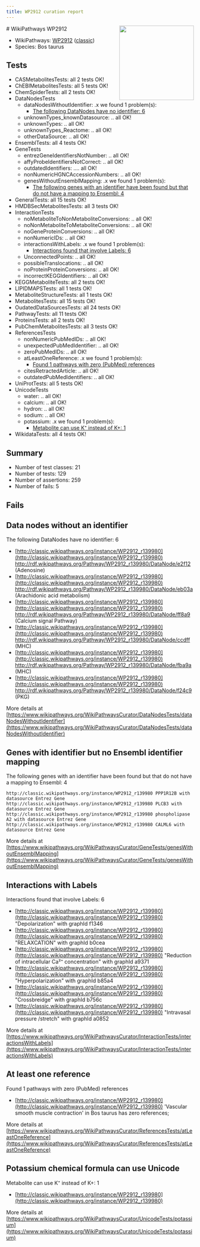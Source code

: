 ```yaml
---
title: WP2912 curation report
---
```


<img style="float: right; width: 200px" src="https://upload.wikimedia.org/wikipedia/commons/thumb/8/83/Wplogo_with_text_500.png/640px-Wplogo_with_text_500.png" />
# WikiPathways WP2912

* WikiPathways: [WP2912](https://wikipathways.org/pathways/WP2912) ([classic](https://classic.wikipathways.org/instance/WP2912))
* Species: Bos taurus
## Tests
* CASMetabolitesTests: all 2 tests OK!
* ChEBIMetabolitesTests: all 5 tests OK!
* ChemSpiderTests: all 2 tests OK!
* DataNodesTests
    * dataNodesWithoutIdentifier: .x we found 1 problem(s):
        * [The following DataNodes have no identifier: 6](#d2d32fa5)
    * unknownTypes_knownDatasource: .. all OK!
    * unknownTypes: .. all OK!
    * unknownTypes_Reactome: .. all OK!
    * otherDataSource: .. all OK!
* EnsemblTests: all 4 tests OK!
* GeneTests
    * entrezGeneIdentifiersNotNumber: .. all OK!
    * affyProbeIdentifiersNotCorrect: .. all OK!
    * outdatedIdentifiers: .... all OK!
    * nonNumericHGNCAccessionNumbers: .. all OK!
    * genesWithoutEnsemblMapping: .x we found 1 problem(s):
        * [The following genes with an identifier have been found but that do not have a mapping to Ensembl: 4](#40286d86)
* GeneralTests: all 15 tests OK!
* HMDBSecMetabolitesTests: all 3 tests OK!
* InteractionTests
    * noMetaboliteToNonMetaboliteConversions: .. all OK!
    * noNonMetaboliteToMetaboliteConversions: .. all OK!
    * noGeneProteinConversions: .. all OK!
    * nonNumericIDs: .. all OK!
    * interactionsWithLabels: .x we found 1 problem(s):
        * [Interactions found that involve Labels: 6](#630d267d)
    * UnconnectedPoints: .. all OK!
    * possibleTranslocations: .. all OK!
    * noProteinProteinConversions: .. all OK!
    * incorrectKEGGIdentifiers: .. all OK!
* KEGGMetaboliteTests: all 2 tests OK!
* LIPIDMAPSTests: all 1 tests OK!
* MetaboliteStructureTests: all 1 tests OK!
* MetabolitesTests: all 15 tests OK!
* OudatedDataSourcesTests: all 24 tests OK!
* PathwayTests: all 11 tests OK!
* ProteinsTests: all 2 tests OK!
* PubChemMetabolitesTests: all 3 tests OK!
* ReferencesTests
    * nonNumericPubMedIDs: .. all OK!
    * unexpectedPubMedIdentifier: .. all OK!
    * zeroPubMedIDs: .. all OK!
    * atLeastOneReference: .x we found 1 problem(s):
        * [Found 1 pathways with zero (PubMed) references](#d0a459f0)
    * citesRetractedArticle: .. all OK!
    * outdatedPubMedIdentifiers: .. all OK!
* UniProtTests: all 5 tests OK!
* UnicodeTests
    * water: .. all OK!
    * calcium: .. all OK!
    * hydron: .. all OK!
    * sodium: .. all OK!
    * potassium: .x we found 1 problem(s):
        * [Metabolite can use K⁺ instead of K+: 1](#6cc0da79)
* WikidataTests: all 4 tests OK!


## Summary

* Number of test classes: 21
* Number of tests: 129
* Number of assertions: 259
* Number of fails: 5

## Fails

<a name="d2d32fa5" />

## Data nodes without an identifier

The following DataNodes have no identifier: 6

* [http://classic.wikipathways.org/instance/WP2912_r139980](http://classic.wikipathways.org/instance/WP2912_r139980) http://rdf.wikipathways.org/Pathway/WP2912_r139980/DataNode/e2f12 (Adenosine)
* [http://classic.wikipathways.org/instance/WP2912_r139980](http://classic.wikipathways.org/instance/WP2912_r139980) http://rdf.wikipathways.org/Pathway/WP2912_r139980/DataNode/eb03a (Arachidonic acid metabolism)
* [http://classic.wikipathways.org/instance/WP2912_r139980](http://classic.wikipathways.org/instance/WP2912_r139980) http://rdf.wikipathways.org/Pathway/WP2912_r139980/DataNode/ff8a9 (Calcium signal Pathway)
* [http://classic.wikipathways.org/instance/WP2912_r139980](http://classic.wikipathways.org/instance/WP2912_r139980) http://rdf.wikipathways.org/Pathway/WP2912_r139980/DataNode/ccdff (MHC)
* [http://classic.wikipathways.org/instance/WP2912_r139980](http://classic.wikipathways.org/instance/WP2912_r139980) http://rdf.wikipathways.org/Pathway/WP2912_r139980/DataNode/fba9a (MHC)
* [http://classic.wikipathways.org/instance/WP2912_r139980](http://classic.wikipathways.org/instance/WP2912_r139980) http://rdf.wikipathways.org/Pathway/WP2912_r139980/DataNode/f24c9 (PKG)


More details at [https://www.wikipathways.org/WikiPathwaysCurator/DataNodesTests/dataNodesWithoutIdentifier](https://www.wikipathways.org/WikiPathwaysCurator/DataNodesTests/dataNodesWithoutIdentifier)

<a name="40286d86" />

## Genes with identifier but no Ensembl identifier mapping

The following genes with an identifier have been found but that do not have a mapping to Ensembl: 4
```
http://classic.wikipathways.org/instance/WP2912_r139980 PPP1R12B with datasource Entrez Gene
http://classic.wikipathways.org/instance/WP2912_r139980 PLCB3 with datasource Entrez Gene
http://classic.wikipathways.org/instance/WP2912_r139980 phospholipase A2 with datasource Entrez Gene
http://classic.wikipathways.org/instance/WP2912_r139980 CALML6 with datasource Entrez Gene
```

More details at [https://www.wikipathways.org/WikiPathwaysCurator/GeneTests/genesWithoutEnsemblMapping](https://www.wikipathways.org/WikiPathwaysCurator/GeneTests/genesWithoutEnsemblMapping)

<a name="630d267d" />

## Interactions with Labels

Interactions found that involve Labels: 6

* [http://classic.wikipathways.org/instance/WP2912_r139980](http://classic.wikipathways.org/instance/WP2912_r139980) "Depolarization" with graphId f1346
* [http://classic.wikipathways.org/instance/WP2912_r139980](http://classic.wikipathways.org/instance/WP2912_r139980) "RELAXCATION" with graphId b0cea
* [http://classic.wikipathways.org/instance/WP2912_r139980](http://classic.wikipathways.org/instance/WP2912_r139980) "Reduction of intracellular
 Ca²⁺ concentration" with graphId a9371
* [http://classic.wikipathways.org/instance/WP2912_r139980](http://classic.wikipathways.org/instance/WP2912_r139980) "Hyperpolarization" with graphId b85a4
* [http://classic.wikipathways.org/instance/WP2912_r139980](http://classic.wikipathways.org/instance/WP2912_r139980) "Crossbreidge" with graphId b756c
* [http://classic.wikipathways.org/instance/WP2912_r139980](http://classic.wikipathways.org/instance/WP2912_r139980) "Intravasal pressure
/stretch" with graphId a0852


More details at [https://www.wikipathways.org/WikiPathwaysCurator/InteractionTests/interactionsWithLabels](https://www.wikipathways.org/WikiPathwaysCurator/InteractionTests/interactionsWithLabels)

<a name="d0a459f0" />

## At least one reference

Found 1 pathways with zero (PubMed) references

* [http://classic.wikipathways.org/instance/WP2912_r139980](http://classic.wikipathways.org/instance/WP2912_r139980) 'Vascular smooth muscle contraction' in Bos taurus has zero references; 


More details at [https://www.wikipathways.org/WikiPathwaysCurator/ReferencesTests/atLeastOneReference](https://www.wikipathways.org/WikiPathwaysCurator/ReferencesTests/atLeastOneReference)

<a name="6cc0da79" />

## Potassium chemical formula can use Unicode

Metabolite can use K⁺ instead of K+: 1

* [http://classic.wikipathways.org/instance/WP2912_r139980](http://classic.wikipathways.org/instance/WP2912_r139980)


More details at [https://www.wikipathways.org/WikiPathwaysCurator/UnicodeTests/potassium](https://www.wikipathways.org/WikiPathwaysCurator/UnicodeTests/potassium)

